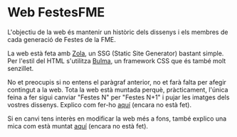 # Web FestesFME

L'objectiu de la web és mantenir un històric dels dissenys i els membres de cada generació de Festes de la FME.

La web està feta amb [Zola](https://www.getzola.org/), un SSG (Static Site Generator) bastant simple. Per l'estil del HTML s'utilitza [Bulma](https://bulma.io/), un framework CSS que és també molt senzillet.

No et preocupis si no entens el paràgraf anterior, no et farà falta per afegir contingut a la web. Tota la web està muntada perquè, pràcticament, l'única feina a fer sigui canviar "Festes N" per "Festes N+1" i pujar les imatges dels vostres dissenys. Explico com fer-ho [aquí]() (encara no està fet).

Si en canvi tens interès en modificar la web més a fons, també explico una mica com està muntat [aquí]() (encara no està fet).
